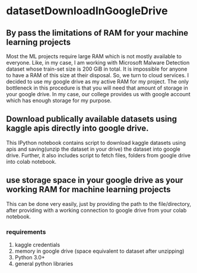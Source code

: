 # datasetDownloadInGoogleDrive

## By pass the limitations of RAM for your machine learning projects
Most the ML projects require large RAM which is not mostly available to everyone. Like, in my case, I am working with Microsoft Malware Detection dataset whose train-set size is 200 GiB in total. It is impossible for anyone to have a RAM of this size at their disposal. So, we turn to cloud services. 
I decided to use my google drive as my active RAM for my project. The only bottleneck in this procedure is that you will need that amount of storage in your google drive. In my case, our college provides us with google account which has enough storage for my purpose. 

## Download publically available datasets using kaggle apis directly into google drive.
This IPython notebook contains script to download kaggle datasets using apis and saving(unzip the dataset in your drive) the dataset into google drive. Further, it also includes script to fetch files, folders from google drive into colab notebook. 

## use storage space in your google drive as your working RAM for machine learning projects
This can be done very easily, just by providing the path to the file/directory, after providing with a working connection to google drive from your colab notebook.

### requirements
1. kaggle credentials
2. memory in google drive (space equivalent to dataset after unzipping)
3. Python 3.0+
4. general python libraries


